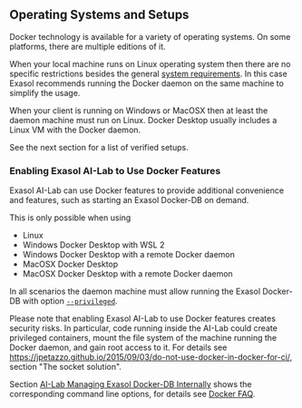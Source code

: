 ## Operating Systems and Setups

Docker technology is available for a variety of operating systems. On some platforms, there are multiple editions of it.

When your local machine runs on Linux operating system then there are no specific restrictions besides the general [system requirements](../system-requirements.md). In this case Exasol recommends running the Docker daemon on the same machine to simplify the usage.

When your client is running on Windows or MacOSX then at least the daemon machine must run on Linux. Docker Desktop usually includes a Linux VM with the Docker daemon.

See the next section for a list of verified setups.

### Enabling Exasol AI-Lab to Use Docker Features

<!-- later on AI-Lab will be enhanced to create SLCs, as well. -->
Exasol AI-Lab can use Docker features to provide additional convenience and features, such as starting an Exasol Docker-DB on demand.

<!-- Client Binaries are omitted on purpose, possible on Linux -->
This is only possible when using
* Linux
* Windows Docker Desktop with WSL 2
* Windows Docker Desktop with a remote Docker daemon
* MacOSX Docker Desktop
* MacOSX Docker Desktop with a remote Docker daemon

In all scenarios the daemon machine must allow running the Exasol Docker-DB with option [`--privileged`](https://docs.docker.com/engine/reference/run/#runtime-privilege-and-linux-capabilities).

Please note that enabling Exasol AI-Lab to use Docker features creates security risks. In particular, code running inside the AI-Lab could create privileged containers, mount the file system of the machine running the Docker daemon, and gain root access to it. For details see https://jpetazzo.github.io/2015/09/03/do-not-use-docker-in-docker-for-ci/, section "The socket solution".

Section [AI-Lab Managing Exasol Docker-DB Internally](docker-usage.md#ai-lab-managing-exasol-docker-db-internally) shows the corresponding command line options, for details see [Docker FAQ](https://docs.docker.com/desktop/faqs/general/#how-do-i-connect-to-the-remote-docker-engine-api).
